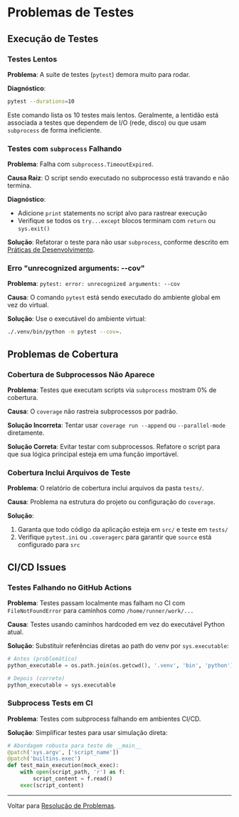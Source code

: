 # Problemas de Testes

## Execução de Testes

### Testes Lentos

**Problema**: A suíte de testes (`pytest`) demora muito para rodar.

**Diagnóstico**:

```bash
pytest --durations=10
```

Este comando lista os 10 testes mais lentos. Geralmente, a lentidão está
associada a testes que dependem de I/O (rede, disco) ou que usam
`subprocess` de forma ineficiente.

### Testes com `subprocess` Falhando

**Problema**: Falha com `subprocess.TimeoutExpired`.

**Causa Raiz**: O script sendo executado no subprocesso está travando e
não termina.

**Diagnóstico**:

- Adicione `print` statements no script alvo para rastrear execução
- Verifique se todos os `try...except` blocos terminam com `return` ou
  `sys.exit()`

**Solução**: Refatorar o teste para não usar `subprocess`, conforme
descrito em [Práticas de
Desenvolvimento](../guides/development_best_practices.md#testando-scripts-executáveis-e-blocos-main).

### Erro "unrecognized arguments: --cov"

**Problema**: `pytest: error: unrecognized arguments: --cov`

**Causa**: O comando `pytest` está sendo executado do ambiente global em
vez do virtual.

**Solução**: Use o executável do ambiente virtual:

```bash
./.venv/bin/python -m pytest --cov=.
```

## Problemas de Cobertura

### Cobertura de Subprocessos Não Aparece

**Problema**: Testes que executam scripts via `subprocess` mostram 0% de
cobertura.

**Causa**: O `coverage` não rastreia subprocessos por padrão.

**Solução Incorreta**: Tentar usar `coverage run --append` ou
`--parallel-mode` diretamente.

**Solução Correta**: Evitar testar com subprocessos. Refatore o script
para que sua lógica principal esteja em uma função importável.

### Cobertura Inclui Arquivos de Teste

**Problema**: O relatório de cobertura inclui arquivos da pasta `tests/`.

**Causa**: Problema na estrutura do projeto ou configuração do `coverage`.

**Solução**:

1. Garanta que todo código da aplicação esteja em `src/` e teste em
   `tests/`
2. Verifique `pytest.ini` ou `.coveragerc` para garantir que `source`
   está configurado para `src`

## CI/CD Issues

### Testes Falhando no GitHub Actions

**Problema**: Testes passam localmente mas falham no CI com
`FileNotFoundError` para caminhos como `/home/runner/work/...`

**Causa**: Testes usando caminhos hardcoded em vez do executável Python
atual.

**Solução**: Substituir referências diretas ao path do venv por
`sys.executable`:

```python
# Antes (problemático)
python_executable = os.path.join(os.getcwd(), '.venv', 'bin', 'python')

# Depois (correto)
python_executable = sys.executable
```

### Subprocess Tests em CI

**Problema**: Testes com subprocess falhando em ambientes CI/CD.

**Solução**: Simplificar testes para usar simulação direta:

```python
# Abordagem robusta para teste de __main__
@patch('sys.argv', ['script_name'])
@patch('builtins.exec')
def test_main_execution(mock_exec):
    with open(script_path, 'r') as f:
        script_content = f.read()
    exec(script_content)
```

---
Voltar para [Resolução de Problemas](../troubleshooting.md).
